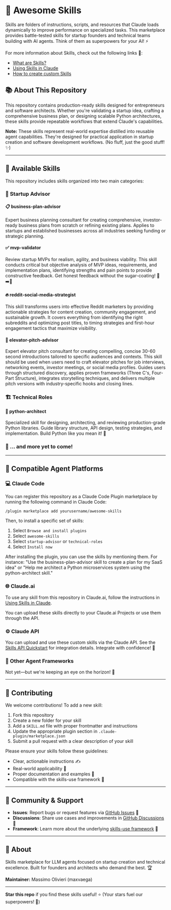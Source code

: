 # 🚀 Awesome Skills

Skills are folders of instructions, scripts, and resources that Claude loads dynamically to improve performance on specialized tasks. This marketplace provides battle-tested skills for startup founders and technical teams building with AI agents. Think of them as superpowers for your AI! ⚡

For more information about Skills, check out the following links 🔗:
- [What are Skills?](https://docs.anthropic.com/en/docs/claude-code/skills)
- [Using Skills in Claude](https://support.claude.com/en/articles/12512198-how-to-create-custom-skills)
- [How to create custom Skills](https://support.claude.com/en/articles/12512198-how-to-create-custom-skills)

## 📚 About This Repository

This repository contains production-ready skills designed for entrepreneurs and software architects. Whether you're validating a startup idea, crafting a comprehensive business plan, or designing scalable Python architectures, these skills provide repeatable workflows that extend Claude's capabilities.

**Note:** These skills represent real-world expertise distilled into reusable agent capabilities. They're designed for practical application in startup creation and software development workflows. (No fluff, just the good stuff! ✨)

---

## 💎 Available Skills

This repository includes skills organized into two main categories:

### 🚀 Startup Advisor

#### 📋 **business-plan-advisor**
Expert business planning consultant for creating comprehensive, investor-ready business plans from scratch or refining existing plans.
Applies to startups and established businesses across all industries seeking funding or strategic planning.

#### ✅ **mvp-validator**
Review startup MVPs for realism, agility, and business viability. This skill conducts critical but objective analysis of MVP ideas, requirements, and implementation plans, identifying strengths and pain points to provide constructive feedback. Get honest feedback without the sugar-coating! 🍬➡️💯

#### 🔥 **reddit-social-media-strategist**
This skill transforms users into effective Reddit marketers by providing actionable strategies for content creation, community engagement, and sustainable growth.
It covers everything from identifying the right subreddits and optimizing post titles, to timing strategies and first-hour engagement tactics that maximize visibility.

#### 🎤 **elevator-pitch-advisor**
Expert elevator pitch consultant for creating compelling, concise 30-60 second introductions tailored to specific audiences and contexts. This skill should be used when users need to craft elevator pitches for job interviews, networking events, investor meetings, or social media profiles. Guides users through structured discovery, applies proven frameworks (Three C's, Four-Part Structure), integrates storytelling techniques, and delivers multiple pitch versions with industry-specific hooks and closing lines.

### 🏗️ Technical Roles

#### 🐍 **python-architect**
Specialized skill for designing, architecting, and reviewing production-grade Python libraries. Guide library structure, API design, testing strategies, and implementation. Build Python like you mean it! 💪

### 🔮 ... and more yet to come!

---

## 🔗 Compatible Agent Platforms

### 💻 Claude Code

You can register this repository as a Claude Code Plugin marketplace by running the following command in Claude Code:

```
/plugin marketplace add yourusername/awesome-skills
```

Then, to install a specific set of skills:

1. Select `Browse and install plugins`
2. Select `awesome-skills`
3. Select `startup-advisor` or `technical-roles`
4. Select `Install now`

After installing the plugin, you can use the skills by mentioning them. For instance: "Use the business-plan-advisor skill to create a plan for my SaaS idea" or "Help me architect a Python microservices system using the python-architect skill."

### 🌐 Claude.ai

To use any skill from this repository in Claude.ai, follow the instructions in [Using Skills in Claude](https://support.claude.com/en/articles/12512198-how-to-create-custom-skills).

You can upload these skills directly to your Claude.ai Projects or use them through the API.

### ⚙️ Claude API

You can upload and use these custom skills via the Claude API. See the [Skills API Quickstart](https://docs.anthropic.com/en/docs/claude-code/skills) for integration details. Integrate with confidence! 🎯

### 🤝 Other Agent Frameworks

Not yet—but we're keeping an eye on the horizon! 👀

---

## 🤲 Contributing

We welcome contributions! To add a new skill:

1. Fork this repository
2. Create a new folder for your skill
3. Add a `SKILL.md` file with proper frontmatter and instructions
4. Update the appropriate plugin section in `.claude-plugin/marketplace.json`
5. Submit a pull request with a clear description of your skill

Please ensure your skills follow these guidelines:
- Clear, actionable instructions ✍️
- Real-world applicability 💼
- Proper documentation and examples 📖
- Compatible with the skills-use framework 🔧

---

## 💬 Community & Support

- **Issues**: Report bugs or request features via [GitHub Issues](https://github.com/maxvaega/awesome-skills/issues) 🐛
- **Discussions**: Share use cases and improvements in [GitHub Discussions](https://github.com/maxvaega/awesome-skills/discussions) 💭
- **Framework**: Learn more about the underlying [skills-use framework](https://github.com/maxvaega/skills-use) 🔨

---

## 🎯 About

Skills marketplace for LLM agents focused on startup creation and technical excellence. Built for founders and architects who demand the best. 🏆

**Maintainer:** Massimo Olivieri (maxvaega)

---

**Star this repo** if you find these skills useful! ⭐ (Your stars fuel our superpowers! 💫)
